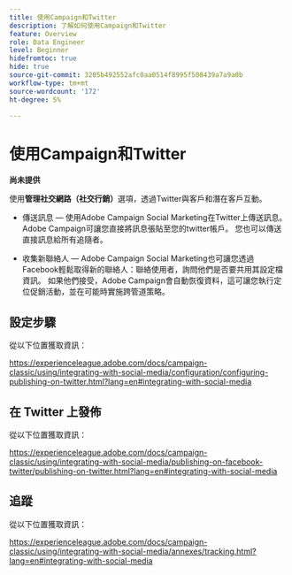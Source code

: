 ```yaml
---
title: 使用Campaign和Twitter
description: 了解如何使用Campaign和Twitter
feature: Overview
role: Data Engineer
level: Beginner
hidefromtoc: true
hide: true
source-git-commit: 3205b492552afc0aa0514f8995f508439a7a9a0b
workflow-type: tm+mt
source-wordcount: '172'
ht-degree: 5%

---
```


# 使用Campaign和Twitter

**尚未提供**

使用&#x200B;**管理社交網路（社交行銷）**&#x200B;選項，透過Twitter與客戶和潛在客戶互動。

* 傳送訊息 — 使用Adobe Campaign Social Marketing在Twitter上傳送訊息。 Adobe Campaign可讓您直接將訊息張貼至您的twitter帳戶。 您也可以傳送直接訊息給所有追隨者。

* 收集新聯絡人 — Adobe Campaign Social Marketing也可讓您透過Facebook輕鬆取得新的聯絡人：聯絡使用者，詢問他們是否要共用其設定檔資訊。 如果他們接受，Adobe Campaign會自動恢復資料，這可讓您執行定位促銷活動，並在可能時實施跨管道策略。

## 設定步驟

從以下位置獲取資訊：

https://experienceleague.adobe.com/docs/campaign-classic/using/integrating-with-social-media/configuration/configuring-publishing-on-twitter.html?lang=en#integrating-with-social-media


## 在 Twitter 上發佈

從以下位置獲取資訊：

https://experienceleague.adobe.com/docs/campaign-classic/using/integrating-with-social-media/publishing-on-facebook-twitter/publishing-on-twitter.html?lang=en#integrating-with-social-media


## 追蹤

從以下位置獲取資訊：

https://experienceleague.adobe.com/docs/campaign-classic/using/integrating-with-social-media/annexes/tracking.html?lang=en#integrating-with-social-media
